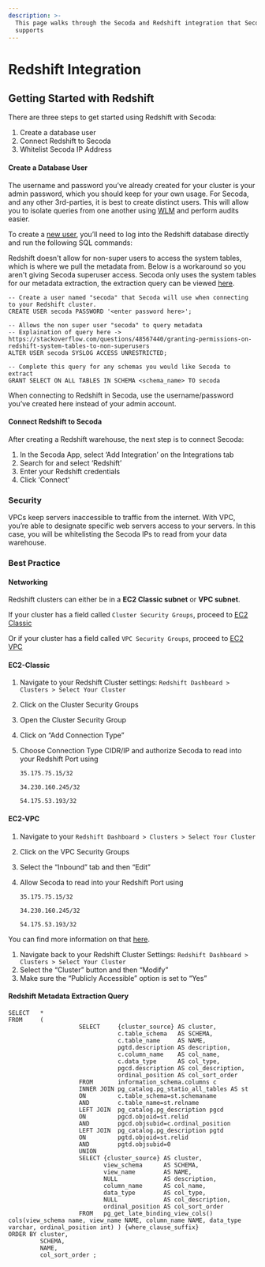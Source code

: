 ```yaml
---
description: >-
  This page walks through the Secoda and Redshift integration that Secoda
  supports
---
```


# Redshift Integration

## **Getting Started with Redshift** <a href="#h_3a4bfd6458" id="h_3a4bfd6458"></a>

There are three steps to get started using Redshift with Secoda:

1. Create a database user
2. Connect Redshift to Secoda
3. Whitelist Secoda IP Address

#### **Create a Database User** <a href="#h_b3c3711b1d" id="h_b3c3711b1d"></a>

The username and password you’ve already created for your cluster is your admin password, which you should keep for your own usage. For Secoda, and any other 3rd-parties, it is best to create distinct users. This will allow you to isolate queries from one another using [WLM](http://docs.aws.amazon.com/redshift/latest/dg/c\_workload\_mngmt\_classification.html) and perform audits easier.

To create a [new user](http://docs.aws.amazon.com/redshift/latest/dg/r\_Users.html), you’ll need to log into the Redshift database directly and run the following SQL commands:

Redshift doesn't allow for non-super users to access the system tables, which is where we pull the metadata from. Below is a workaround so you aren't giving Secoda superuser access. Secoda only uses the system tables for our metadata extraction, the extraction query can be viewed [here](https://www.notion.so/Redshift-4a22df9ed18b4a6cb35eefd418f65727).

```
-- Create a user named "secoda" that Secoda will use when connecting to your Redshift cluster.
CREATE USER secoda PASSWORD '<enter password here>';

-- Allows the non super user "secoda" to query metadata
-- Explaination of query here -> https://stackoverflow.com/questions/48567440/granting-permissions-on-redshift-system-tables-to-non-superusers
ALTER USER secoda SYSLOG ACCESS UNRESTRICTED;

-- Complete this query for any schemas you would like Secoda to extract
GRANT SELECT ON ALL TABLES IN SCHEMA <schema_name> TO secoda
```

When connecting to Redshift in Secoda, use the username/password you’ve created here instead of your admin account.

#### **Connect Redshift to Secoda** <a href="#h_53d550377e" id="h_53d550377e"></a>

After creating a Redshift warehouse, the next step is to connect Secoda:

1. In the Secoda App, select ‘Add Integration’ on the Integrations tab
2. Search for and select ‘Redshift’
3. Enter your Redshift credentials
4. Click 'Connect'

### **Security** <a href="#h_317efbf748" id="h_317efbf748"></a>

VPCs keep servers inaccessible to traffic from the internet. With VPC, you’re able to designate specific web servers access to your servers. In this case, you will be whitelisting the Secoda IPs to read from your data warehouse.

### **Best Practice** <a href="#h_61b5b414fd" id="h_61b5b414fd"></a>

#### **Networking** <a href="#h_88c5c0ac60" id="h_88c5c0ac60"></a>

Redshift clusters can either be in a **EC2 Classic subnet** or **VPC subnet**.

If your cluster has a field called `Cluster Security Groups`, proceed to [EC2 Classic](https://docs/connections/storage/catalog/redshift/#ec2-classic)

Or if your cluster has a field called `VPC Security Groups`, proceed to [EC2 VPC](https://segment.com/docs/connections/storage/catalog/redshift/#ec2-vpc)

#### **EC2-Classic** <a href="#h_3664c35de1" id="h_3664c35de1"></a>

1. Navigate to your Redshift Cluster settings: `Redshift Dashboard > Clusters > Select Your Cluster`
2. Click on the Cluster Security Groups
3. Open the Cluster Security Group
4. Click on “Add Connection Type”
5.  Choose Connection Type CIDR/IP and authorize Secoda to read into your Redshift Port using

    `35.175.75.15/32`

    `34.230.160.245/32`

    `54.175.53.193/32`

#### **EC2-VPC** <a href="#h_74f90aa17e" id="h_74f90aa17e"></a>

1. Navigate to your `Redshift Dashboard > Clusters > Select Your Cluster`
2. Click on the VPC Security Groups
3. Select the “Inbound” tab and then “Edit”
4.  Allow Secoda to read into your Redshift Port using

    `35.175.75.15/32`

    `34.230.160.245/32`

    `54.175.53.193/32`

You can find more information on that [here](http://docs.aws.amazon.com/redshift/latest/mgmt/managing-clusters-vpc.html).

1. Navigate back to your Redshift Cluster Settings: `Redshift Dashboard > Clusters > Select Your Cluster`
2. Select the “Cluster” button and then “Modify”
3. Make sure the “Publicly Accessible” option is set to “Yes”

#### Redshift Metadata Extraction Query <a href="#h_8ec7d234fc" id="h_8ec7d234fc"></a>

```
SELECT   *
FROM     (
                    SELECT     {cluster_source} AS cluster,
                               c.table_schema   AS SCHEMA,
                               c.table_name     AS NAME,
                               pgtd.description AS description,
                               c.column_name    AS col_name,
                               c.data_type      AS col_type,
                               pgcd.description AS col_description,
                               ordinal_position AS col_sort_order
                    FROM       information_schema.columns c
                    INNER JOIN pg_catalog.pg_statio_all_tables AS st
                    ON         c.table_schema=st.schemaname
                    AND        c.table_name=st.relname
                    LEFT JOIN  pg_catalog.pg_description pgcd
                    ON         pgcd.objoid=st.relid
                    AND        pgcd.objsubid=c.ordinal_position
                    LEFT JOIN  pg_catalog.pg_description pgtd
                    ON         pgtd.objoid=st.relid
                    AND        pgtd.objsubid=0
                    UNION
                    SELECT {cluster_source} AS cluster,
                           view_schema      AS SCHEMA,
                           view_name        AS NAME,
                           NULL             AS description,
                           column_name      AS col_name,
                           data_type        AS col_type,
                           NULL             AS col_description,
                           ordinal_position AS col_sort_order
                    FROM   pg_get_late_binding_view_cols() cols(view_schema name, view_name NAME, column_name NAME, data_type varchar, ordinal_position int) ) {where_clause_suffix}
ORDER BY cluster,
         SCHEMA,
         NAME,
         col_sort_order ;
```
